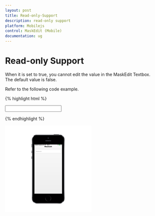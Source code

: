 ```yaml
---
layout: post
title: Read-only-Support
description: read-only support
platform: Mobilejs
control: MaskEdit (Mobile)
documentation: ug
---
```


# Read-only Support

When it is set to true, you cannot edit the value in the MaskEdit Textbox. The default value is false.

Refer to the following code example.

{% highlight html %}

<input id="textbox_sample" data-role="ejmmaskedit" data-ej-watermarktext="Maskedit" data-ej-mask=" +1 (999) 999-9999" data-ej-readonly="true" />

{% endhighlight %}

![D:/Final Doc/mockup/IMG_0524_iphone5s_spacegrey_portrait.png](Read-only-Support_images/Read-only-Support_img1.png)